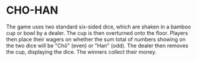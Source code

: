 # CHO-HAN
The game uses two standard six-sided dice, which are shaken in a bamboo cup or bowl by a dealer. 
The cup is then overturned onto the floor.
Players then place their wagers on whether the sum total of numbers showing on the two dice will be "Chō" (even) or "Han" (odd).
The dealer then removes the cup, displaying the dice. The winners collect their money.

